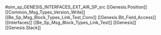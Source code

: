 #sim_sp_GENESIS_INTERFACES_EXT_AIR_SP_src
[[Genesis.Position]]
[[Common_Msg_Types_Version_Write]]
[[Be_Sp_Msg_Block_Types_Link_Test_Conv]]
[[Genesis.Bit_Field_Access]]
[[Interfaces]]
[[Be_Sp_Msg_Block_Types_Link_Test]]
[[Genesis]]
[[Genesis.Stack]]
